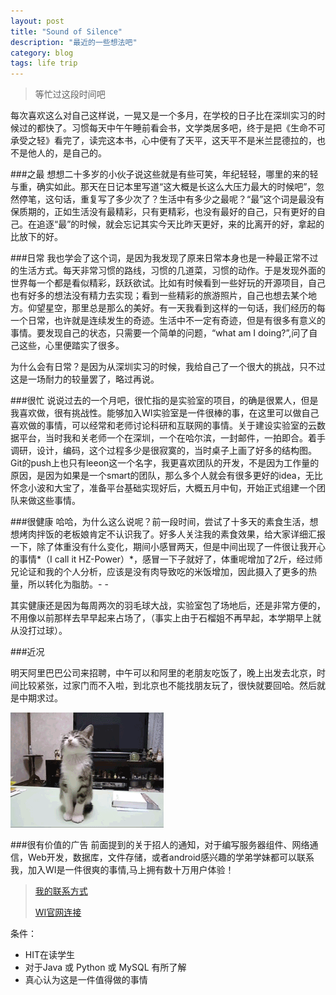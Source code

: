 ```yaml
---
layout: post
title: "Sound of Silence"
description: "最近的一些想法吧"
category: blog
tags: life trip
---
```


> 等忙过这段时间吧

每次喜欢这么对自己这样说，一晃又是一个多月，在学校的日子比在深圳实习的时候过的都快了。习惯每天中午午睡前看会书，文学类居多吧，终于是把《生命不可承受之轻》看完了，读完这本书，心中便有了天平，这天平不是米兰昆德拉的，也不是他人的，是自己的。

###之最
想想二十多岁的小伙子说这些就是有些可笑，年纪轻轻，哪里的来的轻与重，确实如此。那天在日记本里写道“这大概是长这么大压力最大的时候吧”，忽然停笔，这句话，重复写了多少次了？生活中有多少之最呢？“最”这个词是最没有保质期的，正如生活没有最精彩，只有更精彩，也没有最好的自己，只有更好的自己。在追逐“最”的时候，就会忘记其实今天比昨天更好，来的比离开的好，拿起的比放下的好。

###日常
我也学会了这个词，是因为我发现了原来日常本身也是一种最正常不过的生活方式。每天非常习惯的路线，习惯的几道菜，习惯的动作。于是发现外面的世界每一个都是看似精彩，跃跃欲试。比如有时候看到一些好玩的开源项目，自己也有好多的想法没有精力去实现；看到一些精彩的旅游照片，自己也想去某个地方。仰望星空，那里总是那么的美好。有一天我看到这样的一句话，我们经历的每一个日常，也许就是连续发生的奇迹。生活中不一定有奇迹，但是有很多有意义的事情。要发现自己的状态，只需要一个简单的问题，“what am I doing?”,问了自己这些，心里便踏实了很多。

为什么会有日常？是因为从深圳实习的时候，我给自己了一个很大的挑战，只不过这是一场耐力的较量罢了，略过再说。

###很忙
说说过去的一个月吧，很忙指的是实验室的项目，的确是很累人，但是我喜欢做，很有挑战性。能够加入WI实验室是一件很棒的事，在这里可以做自己喜欢做的事情，可以经常和老师讨论科研和互联网的事情。关于建设实验室的云数据平台，当时我和关老师一个在深圳，一个在哈尔滨，一封邮件，一拍即合。着手调研，设计，编码，这个过程多少是很寂寞的，当时桌子上画了好多的结构图。Git的push上也只有leeon这一个名字，我更喜欢团队的开发，不是因为工作量的原因，是因为如果是一个smart的团队，那么多个人就会有很多更好的idea，无比怀念小波和大宝了，准备平台基础实现好后，大概五月中旬，开始正式组建一个团队来做这些事情。

###很健康
哈哈，为什么这么说呢？前一段时间，尝试了十多天的素食生活，想想烤肉拌饭的老板娘肯定不认识我了。好多人关注我的素食效果，给大家详细汇报一下，除了体重没有什么变化，期间小感冒两天，但是中间出现了一件很让我开心的事情*（I call it HZ-Power）*，感冒一下子就好了，体重呢增加了2斤，经过师兄论证和我的个人分析，应该是没有肉导致吃的米饭增加，因此摄入了更多的热量，所以转化为脂肪。- -

其实健康还是因为每周两次的羽毛球大战，实验室包了场地后，还是非常方便的，不用像以前那样去早早起来占场了，（事实上由于石榴姐不再早起，本学期早上就从没打过球）。

###近况

明天阿里巴巴公司来招聘，中午可以和阿里的老朋友吃饭了，晚上出发去北京，时间比较紧张，过家门而不入啦，到北京也不能找朋友玩了，很快就要回哈。然后就是中期求过。

![](/assets/images/pages/miao-sleep.gif)


###很有价值的广告
前面提到的关于招人的通知，对于编写服务器组件、网络通信，Web开发，数据库，文件存储，或者android感兴趣的学弟学妹都可以联系我，加入WI是一件很爽的事情,马上拥有数十万用户体验！

>[我的联系方式](http://leeon.org/contact.html)
>
>[WI官网连接](http://wi.hit.edu.cn/im)

条件：

+ HIT在读学生
+ 对于Java 或 Python 或 MySQL 有所了解
+ 真心认为这是一件值得做的事情





